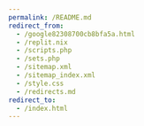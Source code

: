 ```yaml
---
permalink: /README.md
redirect_from:
  - /google82308700cb8bfa5a.html
  - /replit.nix
  - /scripts.php
  - /sets.php
  - /sitemap.xml
  - /sitemap_index.xml
  - /style.css
  - /redirects.md
redirect_to:
  - /index.html
---
```

